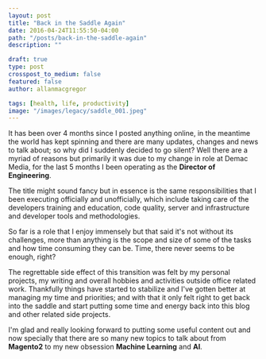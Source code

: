 ```yaml
---
layout: post
title: "Back in the Saddle Again"
date: 2016-04-24T11:55:50-04:00
path: "/posts/back-in-the-saddle-again"
description: ""

draft: true
type: post
crosspost_to_medium: false
featured: false
author: allanmacgregor

tags: [health, life, productivity]
image: "/images/legacy/saddle_001.jpeg"
---
```


It has been over 4 months since I posted anything online, in the meantime the world has kept spinning and there are many updates, changes and news to talk about; so why did I suddenly decided to go silent? Well there are a myriad of reasons but primarily it was due to my change in role at Demac Media, for the last 5 months I been operating as the **Director of Engineering**.

The title might sound fancy but in essence is the same responsibilities that I been executing officially and unofficially, which include taking care of the developers training and education, code quality, server and infrastructure and developer tools and methodologies.

So far is a role that I enjoy immensely but that said it's not without its challenges, more than anything is the scope and size of some of the tasks and how time consuming they can be. Time, there never seems to be enough, right?

The regrettable side effect of this transition was felt by my personal projects, my writing and overall hobbies and activities outside office related work. Thankfully things have started to stabilize and I've gotten better at managing my time and priorities; and with that it only felt right to get back into the saddle and start putting some time and energy back into this blog and other related side projects.

I'm glad and really looking forward to putting some useful content out and now specially that there are so many new topics to talk about from **Magento2** to my new obsession **Machine Learning** and **AI**.

